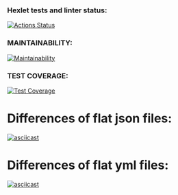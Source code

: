 ### Hexlet tests and linter status:
[![Actions Status](https://github.com/Mihunchik1/fullstack-javascript-project-46/actions/workflows/hexlet-check.yml/badge.svg)](https://github.com/Mihunchik1/fullstack-javascript-project-46/actions)

### MAINTAINABILITY:
[![Maintainability](https://api.codeclimate.com/v1/badges/87a0b20c0a4d8c1563f3/maintainability)](https://codeclimate.com/github/Mihunchik1/fullstack-javascript-project-46/maintainability)

### TEST COVERAGE:
[![Test Coverage](https://api.codeclimate.com/v1/badges/87a0b20c0a4d8c1563f3/test_coverage)](https://codeclimate.com/github/Mihunchik1/fullstack-javascript-project-46/test_coverage)

# Differences of flat json files:
[![asciicast](https://asciinema.org/a/E9G0Sw0aKZ7LCwlNFBAsLKPWA.svg)](https://asciinema.org/a/E9G0Sw0aKZ7LCwlNFBAsLKPWA)

# Differences of flat yml files:
[![asciicast](https://asciinema.org/a/N4Z2XTM5KHUF2idSJVO3ryiFb.svg)](https://asciinema.org/a/N4Z2XTM5KHUF2idSJVO3ryiFb)

